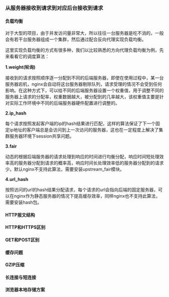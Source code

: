 ### 从服务器接收到请求到对应后台接收到请求



#### 负载均衡

对于大型的项目，由于并发访问量非常大，所以往往一台服务器是吃不消的，一般会有若干台服务器组成一个集群，然后通过配合反向代理实现负载均衡。

这里实现负载均衡的方式有很多种，我们以比较熟悉的方向代理负载均衡为例，先来看看它的调度算法：

**1.weight(轮询)**

​	接收到的请求按照顺序逐一分配到不同的后端服务器，即使在使用过程中，某一台服务器宕机，nginx会自动将这台服务器剔除队列，请求受理的情况不会受到任何影响。在这种方式下，可以给不同的后端服务器设置一个权重值，用于调整不同的服务器上请求的分配率，权重数据越大，被分配到的几率越大，该权重值主要是针对实际工作环境中不同的后端服务器硬件配置进行调整的。



**2.ip_hash**

​	每个请求按照发起客户端的ip的hash结果进行匹配，这样的算法保证了下一个固定ip地址的客户端总是会访问到上一次访问的服务器，这也在一定程度上解决了集群服务器环境下session共享问题。



**3.fair**

​	动态的根据后端服务器的请求处理到响应的时间进行均衡分配，响应时间短处理效率高的服务器分配到请求的概率高，响应时间长处理效率低的服务器分配到的请求少。默认nginx不支持此算法，需要安装upstream_fair模块。

**4.url_hash**

​	按照访问的url的hash结果分配请求，每个请求的url会指向后端的固定服务器，可以在nginx作为静态服务器的情况下提高缓存效率，同样nginx也不支持此算法，需要安装hash包。



#### HTTP报文结构

#### HTTP和HTTPS区别

#### GET和POST区别

#### 缓存问题

#### GZIP压缩

#### 长连接与短连接

#### 浏览器本地存储方案

